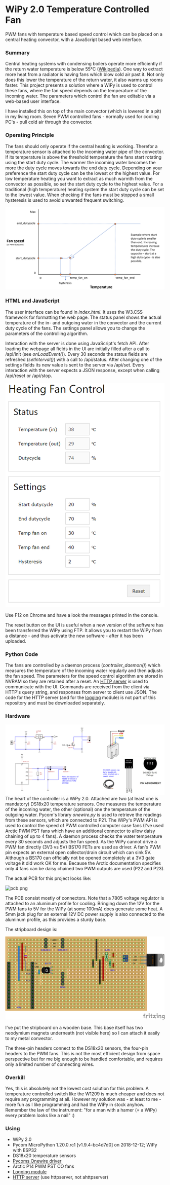 # WiPy 2.0 Temperature Controlled Fan
PWM fans with temperature based speed control which can be placed on a central heating convector, with a JavaScript based web interface.

### Summary
Central heating systems with condensing boilers operate more efficiently if the return water temperature is below 55°C ([Wikipedia](https://en.wikipedia.org/wiki/Condensing_boiler)). One way to extract more heat from a radiator is having fans which blow cold air past it. Not only does this lower the temperature of the return water, it also warms up rooms faster. This project presents a solution where a WiPy is used to control these fans, where the fan speed depends on the temperature of the incoming water. The parameters which control the fan are editable via a web-based user interface.

I have installed this on top of the main convector (which is lowered in a pit) in my living room. Seven PWM controlled fans - normally used for cooling PC's - pull cold air through the convector.

### Operating Principle
The fans should only operate if the central heating is working. Therefor a temperature sensor is attached to the incoming water pipe of the convector. If its temperature is above the threshold temperature the fans start rotating using the start duty cycle. The warmer the incoming water becomes the more the duty cycle moves towards the end duty cycle. Depending on your preference the start duty cycle can be the lowest or the highest value. For low temperature heating you want to extract as much warmth from the convector as possible, so set the start duty cycle to the highest value. For a traditional (high temperature) heating system the start duty cycle can be set to the lowest value. When checking if the fans must be stopped a small hysteresis is used to avoid unwanted frequent switching.

![graph.png](https://github.com/erikdelange/WiPy-2.0-Temperature-Controlled-Fan/blob/master/graph.png)

### HTML and JavaScript
The user interface can be found in *index.html*. It uses the W3.CSS framework for formatting the web page. The status panel shows the actual temperature of the in- and outgoing water in the convector and the current duty cycle of the fans. The settings panel allows you to change the parameters of the controlling algorithm.

Interaction with the server is done using JavaScript's fetch API. After loading the webpage all fields in the UI are initially filled after a call to /api/init (see *onLoadEvent()*). Every 30 seconds the status fields are refreshed (*setInterval()*) with a call to /api/status. After changing one of the settings fields its new value is sent to the server via /api/set. Every interaction with the server expects a JSON response, except when calling /api/reset or /api/stop.

![ui.png](https://github.com/erikdelange/WiPy-2.0-Temperature-Controlled-Fan/blob/master/ui.png)

Use F12 on Chrome and have a look the messages printed in the console.

The reset button on the UI is useful when a new version of the software has been transferred the WiPy using FTP. It allows you to restart the WiPy from a distance - and thus activate the new software - after it has been uploaded.

### Python Code
The fans are controlled by a daemon process (*controller_daemon()*) which measures the temperature of the incoming water regularly and then adjusts the fan speed. The parameters for the speed control algorithm are stored in NVRAM so they are retained after a reset. An [HTTP server](https://github.com/erikdelange/MicroPython-HTTP-Server) is used to communicate with the UI. Commands are received from the client via HTTP's query string, and responses from server to client use JSON. The code for the HTTP server (and for the [logging](https://github.com/erikdelange/MicroPython-Logging) module) is not part of this repository and must be downloaded separately.

### Hardware
![circuit.png](https://github.com/erikdelange/WiPy-2.0-Temperature-Controlled-Fan/blob/master/circuit.png)
The heart of the controller is a WiPy 2.0. Attached are two (at least one is mandatory) DS18x20 temperature sensors. One measures the temperature of the incoming water, the other (optional) one the temperature of the outgoing water. Pycom's library *onewire.py* is used to retrieve the readings from these sensors, which are connected to P21. The WiPy's PWM API is used to control the speed of PWM controlled computer case fans (I've used Arctic PWM PST fans which have an additional connector to allow daisy chaining of up to 4 fans). A daemon process checks the water temperature every 30 seconds and adjusts the fan speed. As the WiPy cannot drive a PWM fan directly (3V3 vs 5V) BS170 FETs are used as driver. A fan's PWM pin expects an external open collector/drain circuit which can sink 5V. Although a BS170 can officially not be opened completely at a 3V3 gate voltage it did work OK for me. Because the Arctic documentation specifies only 4 fans can be daisy chained two PWM outputs are used (P22 and P23).

The actual PCB for this project looks like:

![pcb.png](https://github.com/erikdelange/WiPy-2.0-Temperature-Controlled-Fan/blob/master/pcb.png)

The PCB consist mostly of connectors. Note that a 7805 voltage regulator is attached to an aluminum profile for cooling. Bringing down the 12V for the PWM fans to 5V for the WiPy (at some 100mA) does generate some heat. A 5mm jack plug for an external 12V DC power supply is also connected to the aluminum profile, as this provides a sturdy base.

The stripboard design is:

![stripboard.png](https://github.com/erikdelange/WiPy-2.0-Temperature-Controlled-Fan/blob/master/stripboard.png)

I've put the stripboard on a wooden base. This base itself has two neodymium magnets underneath (not visible here) so I can attach it easily to my metal convector.

The three-pin headers connect to the DS18x20 sensors, the four-pin headers to the PWM fans. This is not the most efficient design from space perspective but for me big enough to be handled comfortable, and requires only a limited number of connecting wires.

### Overkill
Yes, this is absolutely not the lowest cost solution for this problem. A temperature controlled switch like the W1209 is much cheaper and does not require any programming at all. However my solution was - at least to me - more fun as I like programming and had the WiPy in stock anyhow. Remember the law of the instrument: "for a man with a hamer (= a WiPy) every problem looks like a nail" :)

### Using
* WiPy 2.0
* Pycom MicroPython 1.20.0.rc1 [v1.9.4-bc4d7d0] on 2018-12-12; WiPy with ESP32
* DS18x20 temperature sensors
* [Pycoms Onewire driver](https://docs.pycom.io/tutorials/hardware/owd/)
* Arctic P14 PWM PST CO fans
* [Logging module](https://github.com/erikdelange/MicroPython-Logging)
* [HTTP server](https://github.com/erikdelange/MicroPython-HTTP-Server) (use httpserver, not ahttpserver)
